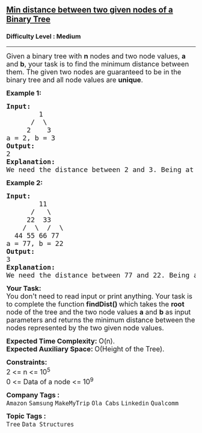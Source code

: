 <h2><a href="https://www.geeksforgeeks.org/problems/min-distance-between-two-given-nodes-of-a-binary-tree/1?page=1&difficulty=Medium&status=unsolved&sortBy=submissions">Min distance between two given nodes of a Binary Tree</a></h2><h3>Difficulty Level : Medium</h3><hr><div class="problems_problem_content__Xm_eO"><p><span style="font-size: 18px;">Given a binary tree with <strong>n</strong> nodes and two node values, <strong>a</strong> and <strong>b</strong>, your task is to find the minimum distance between them. The given two nodes are guaranteed to be in the binary tree and all node values are <strong>unique</strong>.<br></span></p>
<p><span style="font-size: 18px;"><strong>Example 1:</strong></span></p>
<pre><span style="font-size: 18px;"><strong>Input:
&nbsp;       </strong>1
&nbsp;     /  \
&nbsp;    2    3
a = 2, b = 3
<strong>Output: <br></strong>2<strong>
Explanation: </strong>
We need the distance between 2 and 3. Being at node 2, we need to take two steps ahead in order to reach node 3. The path followed will be: 2 -&gt; 1 -&gt; 3. Hence, the result is 2. </span></pre>
<p dir="ltr"><span style="font-size: 18px;"><strong>Example 2:</strong></span></p>
<pre><span style="font-size: 18px;"><strong>Input:
&nbsp;       </strong>11
&nbsp;     /   \
&nbsp;    22  33<br>    /  \  /  \<br>  44 55 66 77
a = 77, b = 22
<strong>Output: <br></strong>3<strong>
Explanation: </strong>
We need the distance between 77 and 22. Being at node 77, we need to take three steps ahead in order to reach node 22. The path followed will be: 77 -&gt; 33 -&gt; 11 -&gt; 22. Hence, the result is 3.</span></pre>
<p dir="ltr"><span style="font-size: 18px;"><strong>Your Task:</strong><br>You don't need to read input or print anything. Your task is to complete the function&nbsp;<strong>findDist()&nbsp;</strong>which takes the <strong>root </strong>node of the tree and the two node values <strong>a</strong> and <strong>b</strong>&nbsp;as input parameters&nbsp;and returns the minimum distance between the nodes represented by the two given node values.</span></p>
<p dir="ltr"><span style="font-size: 18px;"><strong>Expected Time Complexity:&nbsp;</strong>O(n).<br><strong>Expected Auxiliary Space:&nbsp;</strong>O(Height of the Tree).</span></p>
<p dir="ltr"><span style="font-size: 18px;"><strong>Constraints:</strong><br>2 &lt;= n &lt;= 10<sup>5</sup><br>0 &lt;= Data of a node &lt;= 10<sup>9</sup></span></p></div><p><span style=font-size:18px><strong>Company Tags : </strong><br><code>Amazon</code>&nbsp;<code>Samsung</code>&nbsp;<code>MakeMyTrip</code>&nbsp;<code>Ola Cabs</code>&nbsp;<code>Linkedin</code>&nbsp;<code>Qualcomm</code>&nbsp;<br><p><span style=font-size:18px><strong>Topic Tags : </strong><br><code>Tree</code>&nbsp;<code>Data Structures</code>&nbsp;